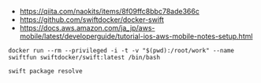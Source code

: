 - https://qiita.com/naokits/items/8f09ffc8bbc78ade366c
- https://github.com/swiftdocker/docker-swift
- https://docs.aws.amazon.com/ja_jp/aws-mobile/latest/developerguide/tutorial-ios-aws-mobile-notes-setup.html

```
docker run --rm --privileged -i -t -v "$(pwd):/root/work" --name swiftfun swiftdocker/swift:latest /bin/bash

swift package resolve
```
